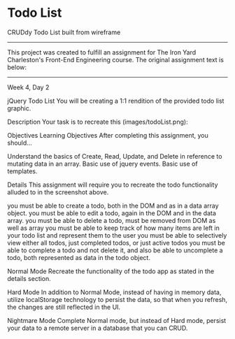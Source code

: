 # Todo List
CRUDdy Todo List built from wireframe

----------------------------------

This project was created to fulfill an assignment for The Iron Yard Charleston's Front-End Engineering course. The original assignment text is below:

----------------------------------

Week 4, Day 2

jQuery Todo List
You will be creating a 1:1 rendition of the provided todo list graphic.

Description
Your task is to recreate this (images/todoList.png): 

Objectives
Learning Objectives
After completing this assignment, you should…

Understand the basics of Create, Read, Update, and Delete in reference to mutating data in an array.
Basic use of jquery events.
Basic use of templates.

Details
This assignment will require you to recreate the todo functionality alluded to in the screenshot above.

you must be able to create a todo, both in the DOM and as in a data array object.
you must be able to edit a todo, again in the DOM and in the data array.
you must be able to delete a todo, must be removed from DOM as well as array
you must be able to keep track of how many items are left in your todo list and represent them to the user
you must be able to selectively view either all todos, just completed todos, or just active todos
you must be able to complete a todo and not delete it, and also be able to uncomplete a todo, both represented as data in the todo object.

Normal Mode
Recreate the functionality of the todo app as stated in the details section.

Hard Mode
In addition to Normal Mode, instead of having in memory data, utilize localStorage technology to persist the data, so that when you refresh, the changes are still reflected in the UI.

Nightmare Mode
Complete Normal mode, but instead of Hard mode, persist your data to a remote server in a database that you can CRUD.
